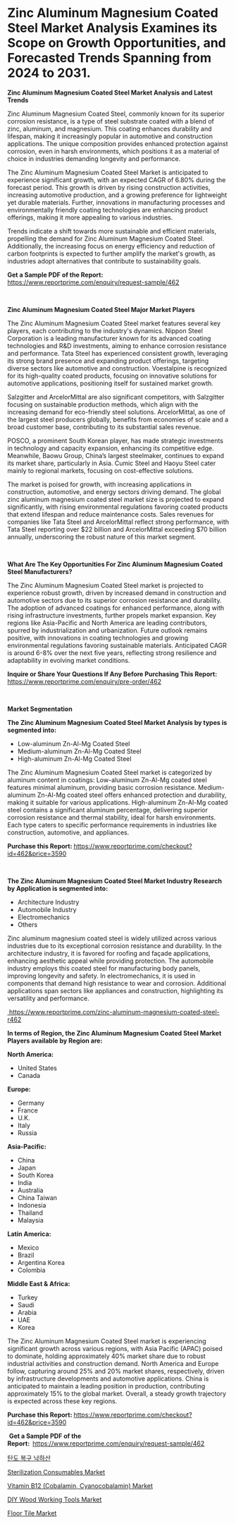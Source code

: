 <p><h1>Zinc Aluminum Magnesium Coated Steel Market Analysis Examines its Scope on Growth Opportunities, and Forecasted Trends Spanning from 2024 to 2031.</h1></p><p><strong>Zinc Aluminum Magnesium Coated Steel Market Analysis and Latest Trends</strong></p>
<p><p>Zinc Aluminum Magnesium Coated Steel, commonly known for its superior corrosion resistance, is a type of steel substrate coated with a blend of zinc, aluminum, and magnesium. This coating enhances durability and lifespan, making it increasingly popular in automotive and construction applications. The unique composition provides enhanced protection against corrosion, even in harsh environments, which positions it as a material of choice in industries demanding longevity and performance.</p><p>The Zinc Aluminum Magnesium Coated Steel Market is anticipated to experience significant growth, with an expected CAGR of 6.80% during the forecast period. This growth is driven by rising construction activities, increasing automotive production, and a growing preference for lightweight yet durable materials. Further, innovations in manufacturing processes and environmentally friendly coating technologies are enhancing product offerings, making it more appealing to various industries. </p><p>Trends indicate a shift towards more sustainable and efficient materials, propelling the demand for Zinc Aluminum Magnesium Coated Steel. Additionally, the increasing focus on energy efficiency and reduction of carbon footprints is expected to further amplify the market's growth, as industries adopt alternatives that contribute to sustainability goals.</p></p>
<p><strong>Get a Sample PDF of the Report:&nbsp;</strong> <a href="https://www.reportprime.com/enquiry/request-sample/462">https://www.reportprime.com/enquiry/request-sample/462</a></p>
<p>&nbsp;</p>
<p><strong>Zinc Aluminum Magnesium Coated Steel Major Market Players</strong></p>
<p><p>The Zinc Aluminum Magnesium Coated Steel market features several key players, each contributing to the industry's dynamics. Nippon Steel Corporation is a leading manufacturer known for its advanced coating technologies and R&D investments, aiming to enhance corrosion resistance and performance. Tata Steel has experienced consistent growth, leveraging its strong brand presence and expanding product offerings, targeting diverse sectors like automotive and construction. Voestalpine is recognized for its high-quality coated products, focusing on innovative solutions for automotive applications, positioning itself for sustained market growth.</p><p>Salzgitter and ArcelorMittal are also significant competitors, with Salzgitter focusing on sustainable production methods, which align with the increasing demand for eco-friendly steel solutions. ArcelorMittal, as one of the largest steel producers globally, benefits from economies of scale and a broad customer base, contributing to its substantial sales revenue.</p><p>POSCO, a prominent South Korean player, has made strategic investments in technology and capacity expansion, enhancing its competitive edge. Meanwhile, Baowu Group, China’s largest steelmaker, continues to expand its market share, particularly in Asia. Cumic Steel and Haoyu Steel cater mainly to regional markets, focusing on cost-effective solutions.</p><p>The market is poised for growth, with increasing applications in construction, automotive, and energy sectors driving demand. The global zinc aluminum magnesium coated steel market size is projected to expand significantly, with rising environmental regulations favoring coated products that extend lifespan and reduce maintenance costs. Sales revenues for companies like Tata Steel and ArcelorMittal reflect strong performance, with Tata Steel reporting over $22 billion and ArcelorMittal exceeding $70 billion annually, underscoring the robust nature of this market segment.</p></p>
<p>&nbsp;</p>
<p><strong>What Are The Key Opportunities For Zinc Aluminum Magnesium Coated Steel Manufacturers?</strong></p>
<p><p>The Zinc Aluminum Magnesium Coated Steel market is projected to experience robust growth, driven by increased demand in construction and automotive sectors due to its superior corrosion resistance and durability. The adoption of advanced coatings for enhanced performance, along with rising infrastructure investments, further propels market expansion. Key regions like Asia-Pacific and North America are leading contributors, spurred by industrialization and urbanization. Future outlook remains positive, with innovations in coating technologies and growing environmental regulations favoring sustainable materials. Anticipated CAGR is around 6-8% over the next five years, reflecting strong resilience and adaptability in evolving market conditions.</p></p>
<p><strong>Inquire or Share Your Questions If Any Before Purchasing This Report:</strong> <a href="https://www.reportprime.com/enquiry/pre-order/462">https://www.reportprime.com/enquiry/pre-order/462</a></p>
<p>&nbsp;</p>
<p><strong>Market Segmentation</strong></p>
<p><strong>The Zinc Aluminum Magnesium Coated Steel Market Analysis by types is segmented into:</strong></p>
<p><ul><li>Low-aluminum Zn-Al-Mg Coated Steel</li><li>Medium-aluminum Zn-Al-Mg Coated Steel</li><li>High-aluminum Zn-Al-Mg Coated Steel</li></ul></p>
<p><p>The Zinc Aluminum Magnesium Coated Steel market is categorized by aluminum content in coatings: Low-aluminum Zn-Al-Mg coated steel features minimal aluminum, providing basic corrosion resistance. Medium-aluminum Zn-Al-Mg coated steel offers enhanced protection and durability, making it suitable for various applications. High-aluminum Zn-Al-Mg coated steel contains a significant aluminum percentage, delivering superior corrosion resistance and thermal stability, ideal for harsh environments. Each type caters to specific performance requirements in industries like construction, automotive, and appliances.</p></p>
<p><strong>Purchase this Report:&nbsp;</strong><a href="https://www.reportprime.com/checkout?id=462&price=3590">https://www.reportprime.com/checkout?id=462&price=3590</a></p>
<p>&nbsp;</p>
<p><strong>The Zinc Aluminum Magnesium Coated Steel Market Industry Research by Application is segmented into:</strong></p>
<p><ul><li>Architecture Industry</li><li>Automobile Industry</li><li>Electromechanics</li><li>Others</li></ul></p>
<p><p>Zinc aluminum magnesium coated steel is widely utilized across various industries due to its exceptional corrosion resistance and durability. In the architecture industry, it is favored for roofing and façade applications, enhancing aesthetic appeal while providing protection. The automobile industry employs this coated steel for manufacturing body panels, improving longevity and safety. In electromechanics, it is used in components that demand high resistance to wear and corrosion. Additional applications span sectors like appliances and construction, highlighting its versatility and performance.</p></p>
<p><a href="https://www.reportprime.com/zinc-aluminum-magnesium-coated-steel-r462">&nbsp;https://www.reportprime.com/zinc-aluminum-magnesium-coated-steel-r462</a></p>
<p><strong>In terms of Region, the Zinc Aluminum Magnesium Coated Steel Market Players available by Region are:</strong></p>
<p>
    <p> <strong> North America: </strong>
        <ul>
            <li>United States</li>
            <li>Canada</li>
        </ul>
        </p> 
    <p> <strong> Europe: </strong>
        <ul>
            <li>Germany</li>
            <li>France</li>
            <li>U.K.</li>
            <li>Italy</li>
            <li>Russia</li>
        </ul>
        </p> 
    <p> <strong> Asia-Pacific: </strong>
        <ul>
            <li>China</li>
            <li>Japan</li>
            <li>South Korea</li>
            <li>India</li>
            <li>Australia</li>
            <li>China Taiwan</li>
            <li>Indonesia</li>
            <li>Thailand</li>
            <li>Malaysia</li>
        </ul>
        </p> 
    <p> <strong> Latin America: </strong>
        <ul>
            <li>Mexico</li>
            <li>Brazil</li>
            <li>Argentina Korea</li>
            <li>Colombia</li>
        </ul>
        </p> 
    <p> <strong> Middle East & Africa: </strong>
        <ul>
            <li>Turkey</li>
            <li>Saudi</li>
            <li>Arabia</li>
            <li>UAE</li>
            <li>Korea</li>
        </ul>
    </p>
    </p>
<p><p>The Zinc Aluminum Magnesium Coated Steel market is experiencing significant growth across various regions, with Asia Pacific (APAC) poised to dominate, holding approximately 40% market share due to robust industrial activities and construction demand. North America and Europe follow, capturing around 25% and 20% market shares, respectively, driven by infrastructure developments and automotive applications. China is anticipated to maintain a leading position in production, contributing approximately 15% to the global market. Overall, a steady growth trajectory is expected across these key regions.</p></p>
<p><strong>Purchase this Report: </strong><a href="https://www.reportprime.com/checkout?id=462&price=3590">https://www.reportprime.com/checkout?id=462&price=3590</a></p>
<p>&nbsp;<strong>Get a Sample PDF of the Report:&nbsp;&nbsp;</strong><a href="https://www.reportprime.com/enquiry/request-sample/462">https://www.reportprime.com/enquiry/request-sample/462</a></p>
<p><strong></strong></p>
<p><p><a href="https://medium.com/@fitzwjpcorke/%ED%83%84%EB%8F%84-%ED%9A%8C%EB%B3%B5-%EB%82%99%ED%95%98%EC%82%B0-%EC%8B%9C%EC%9E%A5-%EA%B8%80%EB%A1%9C%EB%B2%8C-%EC%8B%9C%EC%9E%A5-%ED%86%B5%EC%B0%B0%EB%A0%A5-%EB%B0%8F-%ED%8C%90%EB%A7%A4-%EB%8F%99%ED%96%A5-2024%EB%85%84%EB%B6%80%ED%84%B0-2031%EB%85%84%EA%B9%8C%EC%A7%80-49fd8e879b5c">탄도 복구 낙하산</a></p><p><a href="https://issuu.com/reportprime-2/docs/sterilization-consumables-market-si_f07534af316e5a">Sterilization Consumables Market</a></p><p><a href="https://www.linkedin.com/pulse/strategic-insights-global-vitamin-b12-cobalamin-cyanocobalamin-wrx8f?trackingId=tSs7AQMRTECd0wD6%2BV%2F1dQ%3D%3D">Vitamin B12 (Cobalamin, Cyanocobalamin) Market</a></p><p><a href="https://medium.com/@jewelmohr25/booming-diy-wood-working-tools-market-sector-market-analysis-and-growth-projections-till-2031-47a34922365e">DIY Wood Working Tools Market</a></p><p><a href="https://github.com/santosh758595/Market-Research-Report-List-6/blob/main/floor-tile-market.md">Floor Tile Market</a></p></p>